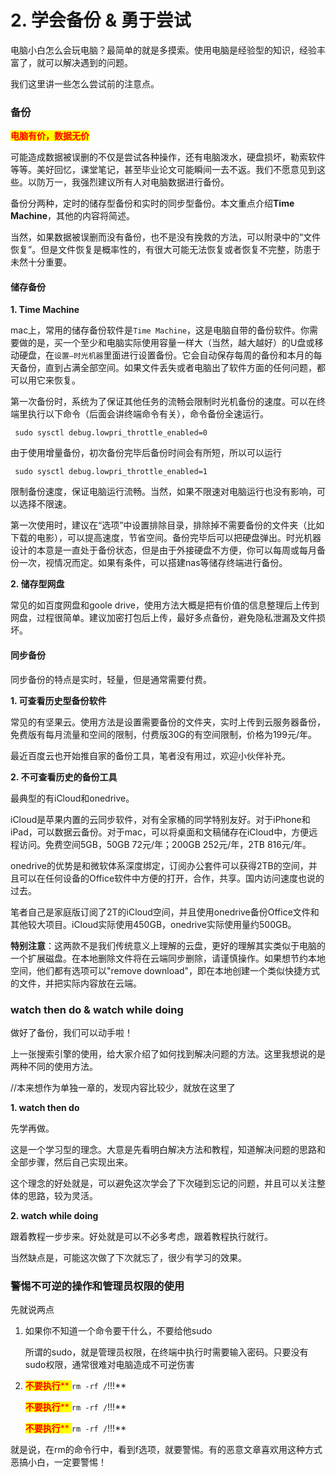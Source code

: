 # 2. 学会备份 & 勇于尝试

电脑小白怎么会玩电脑？最简单的就是多摸索。使用电脑是经验型的知识，经验丰富了，就可以解决遇到的问题。

我们这里讲一些怎么尝试前的注意点。

### 备份

<mark style="color:red;">**电脑有价，数据无价**</mark>

可能造成数据被误删的不仅是尝试各种操作，还有电脑泼水，硬盘损坏，勒索软件等等。美好回忆，课堂笔记，甚至毕业论文可能瞬间一去不返。我们不愿意见到这些。以防万一，我强烈建议所有人对电脑数据进行备份。

备份分两种，定时的储存型备份和实时的同步型备份。本文重点介绍**Time Machine**，其他的内容将简述。

当然，如果数据被误删而没有备份，也不是没有挽救的方法，可以附录中的“文件恢复”。但是文件恢复是概率性的，有很大可能无法恢复或者恢复不完整，防患于未然十分重要。

#### 储存备份

**1. Time Machine**

mac上，常用的储存备份软件是`Time Machine`，这是电脑自带的备份软件。你需要做的是，买一个至少和电脑实际使用容量一样大（当然，越大越好）的U盘或移动硬盘，在`设置—时光机器`里面进行设置备份。它会自动保存每周的备份和本月的每天备份，直到占满全部空间。如果文件丢失或者电脑出了软件方面的任何问题，都可以用它来恢复。

第一次备份时，系统为了保证其他任务的流畅会限制时光机备份的速度。可以在终端里执行以下命令（后面会讲终端命令有关），命令备份全速运行。

```
 sudo sysctl debug.lowpri_throttle_enabled=0
```

由于使用增量备份，初次备份完毕后备份时间会有所短，所以可以运行

```
 sudo sysctl debug.lowpri_throttle_enabled=1
```

限制备份速度，保证电脑运行流畅。当然，如果不限速对电脑运行也没有影响，可以选择不限速。

第一次使用时，建议在“选项”中设置排除目录，排除掉不需要备份的文件夹（比如下载的电影），可以提高速度，节省空间。备份完毕后可以把硬盘弹出。时光机器设计的本意是一直处于备份状态，但是由于外接硬盘不方便，你可以每周或每月备份一次，视情况而定。如果有条件，可以搭建nas等储存终端进行备份。

**2. 储存型网盘**

常见的如百度网盘和goole drive，使用方法大概是把有价值的信息整理后上传到网盘，过程很简单。建议加密打包后上传，最好多点备份，避免隐私泄漏及文件损坏。

#### 同步备份

同步备份的特点是实时，轻量，但是通常需要付费。

**1. 可查看历史型备份软件**

常见的有坚果云。使用方法是设置需要备份的文件夹，实时上传到云服务器备份，免费版有每月流量和空间的限制，付费版30G的有空间限制，价格为199元/年。

最近百度云也开始推自家的备份工具，笔者没有用过，欢迎小伙伴补充。

**2. 不可查看历史的备份工具**

最典型的有iCloud和onedrive。

iCloud是苹果内置的云同步软件，对有全家桶的同学特别友好。对于iPhone和iPad，可以数据云备份。对于mac，可以将桌面和文稿储存在iCloud中，方便远程访问。免费空间5GB，50GB 72元/年；200GB 252元/年，2TB 816元/年。

onedrive的优势是和微软体系深度绑定，订阅办公套件可以获得2TB的空间，并且可以在任何设备的Office软件中方便的打开，合作，共享。国内访问速度也说的过去。

笔者自己是家庭版订阅了2T的iCloud空间，并且使用onedrive备份Office文件和其他较大项目。iCloud实际使用450GB，onedrive实际使用量约500GB。

**特别注意**：这两款不是我们传统意义上理解的云盘，更好的理解其实类似于电脑的一个扩展磁盘。在本地删除文件将在云端同步删除，请谨慎操作。如果想节约本地空间，他们都有选项可以"remove download"，即在本地创建一个类似快捷方式的文件，并把实际内容放在云端。

### watch then do & watch while doing

做好了备份，我们可以动手啦！

上一张搜索引擎的使用，给大家介绍了如何找到解决问题的方法。这里我想说的是两种不同的使用方法。

//本来想作为单独一章的，发现内容比较少，就放在这里了

**1. watch then do**

先学再做。

这是一个学习型的理念。大意是先看明白解决方法和教程，知道解决问题的思路和全部步骤，然后自己实现出来。

这个理念的好处就是，可以避免这次学会了下次碰到忘记的问题，并且可以关注整体的思路，较为灵活。

**2. watch while doing**

跟着教程一步步来。好处就是可以不必多考虑，跟着教程执行就行。

当然缺点是，可能这次做了下次就忘了，很少有学习的效果。

### 警惕不可逆的操作和管理员权限的使用

先就说两点

1.  如果你不知道一个命令要干什么，不要给他sudo

    所谓的sudo，就是管理员权限，在终端中执行时需要输入密码。只要没有sudo权限，通常很难对电脑造成不可逆伤害
2.  <mark style="color:red;">**不要执行**</mark><mark style="color:red;">** **</mark><mark style="color:red;">**`rm -rf /`**</mark><mark style="color:red;">**!!!**</mark>

    <mark style="color:red;">**不要执行**</mark><mark style="color:red;">** **</mark><mark style="color:red;">**`rm -rf /`**</mark><mark style="color:red;">**!!!**</mark>

    <mark style="color:red;">**不要执行**</mark><mark style="color:red;">** **</mark><mark style="color:red;">**`rm -rf /`**</mark><mark style="color:red;">**!!!**</mark>

就是说，在rm的命令行中，看到f选项，就要警惕。有的恶意文章喜欢用这种方式恶搞小白，一定要警惕！
